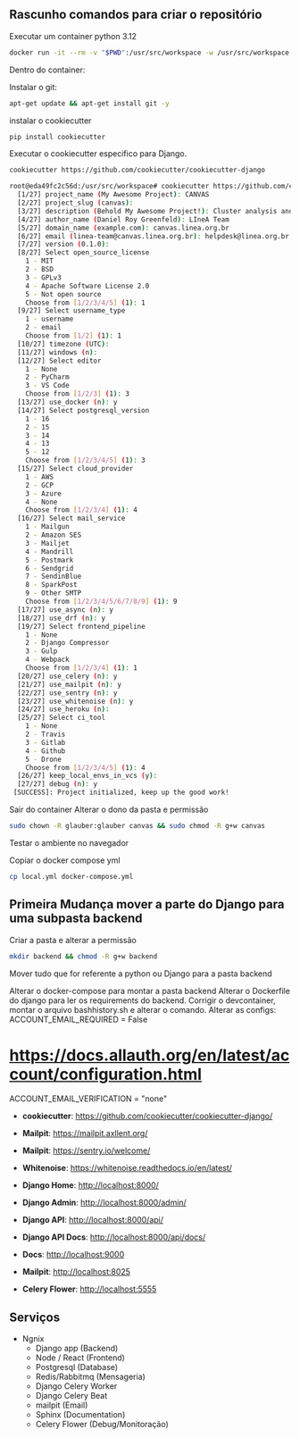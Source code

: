 ## Rascunho comandos para criar o repositório

Executar um container python 3.12 
```bash 
docker run -it --rm -v "$PWD":/usr/src/workspace -w /usr/src/workspace python:3.12-slim bash
```

Dentro do container:

Instalar o git:

```bash 
apt-get update && apt-get install git -y
```

instalar o cookiecutter

```bash 
pip install cookiecutter
```

Executar o cookiecutter especifico para Django.
```bash 
cookiecutter https://github.com/cookiecutter/cookiecutter-django
```

```bash 
root@eda49fc2c56d:/usr/src/workspace# cookiecutter https://github.com/cookiecutter/cookiecutter-django
  [1/27] project_name (My Awesome Project): CANVAS
  [2/27] project_slug (canvas):
  [3/27] description (Behold My Awesome Project!): Cluster analysis and visualization as a service
  [4/27] author_name (Daniel Roy Greenfeld): LIneA Team
  [5/27] domain_name (example.com): canvas.linea.org.br
  [6/27] email (linea-team@canvas.linea.org.br): helpdesk@linea.org.br
  [7/27] version (0.1.0):
  [8/27] Select open_source_license
    1 - MIT
    2 - BSD
    3 - GPLv3
    4 - Apache Software License 2.0
    5 - Not open source
    Choose from [1/2/3/4/5] (1): 1
  [9/27] Select username_type
    1 - username
    2 - email
    Choose from [1/2] (1): 1
  [10/27] timezone (UTC):
  [11/27] windows (n):
  [12/27] Select editor
    1 - None
    2 - PyCharm
    3 - VS Code
    Choose from [1/2/3] (1): 3
  [13/27] use_docker (n): y
  [14/27] Select postgresql_version
    1 - 16
    2 - 15
    3 - 14
    4 - 13
    5 - 12
    Choose from [1/2/3/4/5] (1): 3
  [15/27] Select cloud_provider
    1 - AWS
    2 - GCP
    3 - Azure
    4 - None
    Choose from [1/2/3/4] (1): 4
  [16/27] Select mail_service
    1 - Mailgun
    2 - Amazon SES
    3 - Mailjet
    4 - Mandrill
    5 - Postmark
    6 - Sendgrid
    7 - SendinBlue
    8 - SparkPost
    9 - Other SMTP
    Choose from [1/2/3/4/5/6/7/8/9] (1): 9
  [17/27] use_async (n): y
  [18/27] use_drf (n): y
  [19/27] Select frontend_pipeline
    1 - None
    2 - Django Compressor
    3 - Gulp
    4 - Webpack
    Choose from [1/2/3/4] (1): 1
  [20/27] use_celery (n): y
  [21/27] use_mailpit (n): y
  [22/27] use_sentry (n): y
  [23/27] use_whitenoise (n): y
  [24/27] use_heroku (n):
  [25/27] Select ci_tool
    1 - None
    2 - Travis
    3 - Gitlab
    4 - Github
    5 - Drone
    Choose from [1/2/3/4/5] (1): 4
  [26/27] keep_local_envs_in_vcs (y):
  [27/27] debug (n): y
 [SUCCESS]: Project initialized, keep up the good work!
```

Sair do container
Alterar o dono da pasta e permissão

```bash 
sudo chown -R glauber:glauber canvas && sudo chmod -R g+w canvas
```

Testar o ambiente no navegador

Copiar o docker compose yml

```bash 
cp local.yml docker-compose.yml
```

## Primeira Mudança mover a parte do Django para uma subpasta backend

Criar a pasta e alterar a permissão

```bash 
mkdir backend && chmod -R g+w backend
```

Mover tudo que for referente a python ou Django para a pasta backend

Alterar o docker-compose para montar a pasta backend 
Alterar o Dockerfile do django para ler os requirements do backend.
Corrigir o devcontainer, montar o arquivo bashhistory.sh e alterar o comando.
Alterar as configs: 
  ACCOUNT_EMAIL_REQUIRED = False
  # https://docs.allauth.org/en/latest/account/configuration.html
  ACCOUNT_EMAIL_VERIFICATION = "none"

- **cookiecutter**: <https://github.com/cookiecutter/cookiecutter-django/>
- **Mailpit**: <https://mailpit.axllent.org/>
- **Mailpit**: <https://sentry.io/welcome/>
- **Whitenoise**: <https://whitenoise.readthedocs.io/en/latest/>


- **Django Home**: <http://localhost:8000/>
- **Django Admin**: <http://localhost:8000/admin/>
- **Django API**: <http://localhost:8000/api/>
- **Django API Docs**: <http://localhost:8000/api/docs/>
- **Docs**: <http://localhost:9000>
- **Mailpit**: <http://localhost:8025>
- **Celery Flower**: <http://localhost:5555>



## Serviços

- Ngnix
  - Django app (Backend)
  - Node / React (Frontend)
  - Postgresql (Database)
  - Redis/Rabbitmq (Mensageria)
  - Django Celery Worker
  - Django Celery Beat
  - mailpit (Email)
  - Sphinx (Documentation)
  - Celery Flower (Debug/Monitoração)


